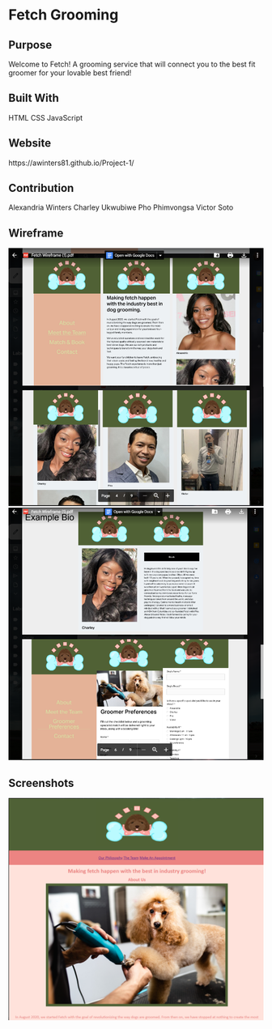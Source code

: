 # Fetch Grooming

<h2>Purpose</h2>
Welcome to Fetch! A grooming service that will connect you to the best 
fit groomer for your lovable best friend!

<h2>Built With</h2>
HTML
CSS
JavaScript

<h2>Website</h2>
 https://awinters81.github.io/Project-1/

<h2>Contribution</h2>
Alexandria Winters
Charley Ukwubiwe
Pho Phimvongsa
Victor Soto

<h2>Wireframe</h2>
<img src= "./images/wireframe1.png">
<img src= "./images/wireframe2.png">

<h2>Screenshots</h2>
<img src= "./images/homepage.png">
